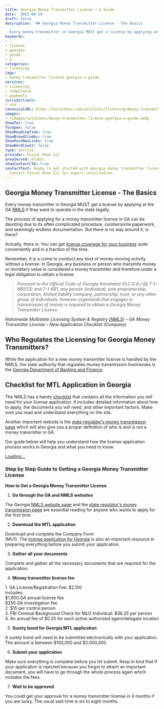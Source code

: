 ```yaml
---
title: Georgia Money Transmitter License – A Guide
date: '2021-06-24'
draft: false
description: '## Georgia Money Transmitter License - The Basics

  Every money transmitter in Georgia MUST get a license by applying at the GA [NMLS](https://faisalkh...'
keywords:
- –
- license
- georgia
- guide
- a
categories:
- licensing
tags:
- money transmitter license georgia a guide
services:
- licensing
- compliance
- payments
jurisdictions:
- usa
canonicalURL: https:/faisalkhan.com/solutions/licensing/money-transmitter-license-mtl/money-transmitter-license-georgia-a-guide/
images:
- /images/solutions/money-transmitter-license-georgia-a-guide.webp
ShowToc: true
TocOpen: false
ShowReadingTime: true
ShowBreadCrumbs: true
ShowPostNavLinks: true
ShowWordCount: false
type: service
provider: Faisal Khan LLC
areaServed: Global
showContactCTA: true
contactText: Ready to get started with georgia money transmitter license – a guide?
  Contact Faisal Khan LLC for expert consultation.
---
```


## Georgia Money Transmitter License - The Basics

Every money transmitter in Georgia MUST get a license by applying at the GA [NMLS](https://faisalkhan.com/knowledge-hub/resources-and-references/nmls-national-multistate-licensing-system/) if they want to operate in the state legally.

The process of applying for a money transmitter license in GA can be daunting due to its often complicated procedure, cumbersome paperwork, and seemingly endless documentation. But there is no way around it, is there?

Actually, there is. You can get [license coverage for your business](https://faisalkhan.com/solutions/licensing-regulatory-coverage/us-money-transmitter-license/us-money-transmitter-license-options/) quite conveniently and in a fraction of the time.

Remember, it is a crime to conduct any kind of money-moving activity without a license. In Georgia, any business or person who transmits money or monetary value is considered a money transmitter and therefore under a legal obligation to obtain a license.

> _Pursuant to the Official Code of Georgia Annotated (O.C.G.A.) §§ 7-1-680(13) and 7-1-681, any person (individual, sole proprietorship, corporation, limited liability company, partnership, trust, or any other group of individuals, however organized) that engages in transmission of money is required to obtain a Georgia Money Transmitter License._

_Nationwide Multistate Licensing System & Registry [(NMLS](https://nationwidelicensingsystem.org/)) – GA Money Transmitter License – New Application Checklist (Company)_

## Who Regulates the Licensing for Georgia Money Transmitters?

While the application for a new money transmitter license is handled by the NMLS, the state authority that regulates money transmission businesses is the [Georgia Department of Banking and Finance](https://dbf.georgia.gov/).

## Checklist for MTL Application in Georgia

The NMLS has a handy [checklist](https://nationwidelicensingsystem.org/slr/PublishedStateDocuments/GA-Money-Transmitter-Company-New-App-Checklist.pdf) that contains all the information you will need for your license application. It includes detailed information about how to apply, the documents you will need, and other important factors. Make sure you read and understand everything on the site.

Another important website is the [state regulator’s money transmission page](https://dbf.georgia.gov/money-transmitters) which will also give you a proper definition of who is and is not a money transmitter in GA.

Our guide below will help you understand how the license application process works in Georgia and what you need to know.

[Loading...](https://fkhan.gumroad.com/l/georgia-money-transmitter-license-cost)

### Step by Step Guide to Getting a Georgia Money Transmitter License

**How to Get a Georgia Money Transmitter License**

  1. **Go through the GA and NMLS websites**

The Georgia [NMLS website page](https://nationwidelicensingsystem.org/slr/Pages/DynamicLicenses.aspx?StateID=GA) and the [state regulator's money transmission page](https://dbf.georgia.gov/money-transmitters) are essential reading for anyone who wants to apply for the first time.

  2. **Download the MTL application**

Download and complete the Company Form  
(MU1). The [license application for Georgia](https://nationwidelicensingsystem.org/slr/PublishedStateDocuments/GA-Money-Transmitter-Company-New-App-Checklist.pdf) is also an important resource in preparing everything before you submit your application.

  3. **Gather all your documents**

Complete and gather all the necessary documents that are required for the application. 

  4. **Money transmitter license fee**

1\. GA License/Registration Fee: $2,150  
Includes:  
$1,900 GA annual license fee  
$250 GA investigation fee  
2\. $15 per control person  
3\. FBI Criminal Background Check for MU2 Individual: $36.25 per person  
4\. An annual fee of $0.25 for each active authorized agent/delegate location

  5. **Surety bond for Georgia MTL application**

A surety bond will need to be submitted electronically with your application. The amount is between $100,000 and $2,000,000

  6. **Submit your application**

Make sure everything is complete before you hit submit. Keep in kind that if your application is rejected because you forgot to attach an important document, you will have to go through the whole process again which includes the fees. 

  7. **Wait to be approved**

You could get your approval for a money transmitter license in 4 months if you are lucky. The usual wait time is six to eight months.